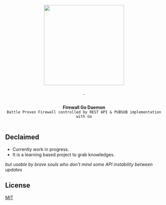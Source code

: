 <p align="center">
  <img width="256" src="https://user-images.githubusercontent.com/58973699/132199329-0d4df696-8459-4a82-b4f9-6552e94fde9a.png">  
</p>

<p align="center">
  <a href="LICENSE.md" target="_blank">
    <img src="https://badgen.net/badge/license/MIT/blue" alt="">
  </a>
  <a href="https://github.com/hnimminh/fwgod/releases" target="_blank">
    <img src="https://badgen.net/github/tag/hnimminh/fwgod" alt="">
  </a>
</p>

<p align="center">
  <br>
  <strong>Firewall Go Daemon</strong>
  <br>
  <code>Battle Proven Firewall controlled by REST API & PUBSUB implementation with Go</code>
  <br><br>
</p>


## Declaimed
* Currently work in progress.
* It is a learning based project to grab knowledges.

*but usable by brave souls who don't mind some API instability between updates*

## License
[MIT](./LICENSE)
